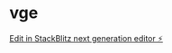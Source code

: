 # vge

[Edit in StackBlitz next generation editor ⚡️](https://stackblitz.com/~/github.com/george-charles-bird/vge)
